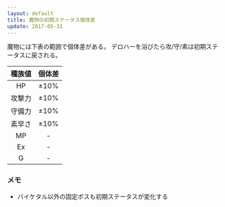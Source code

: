 ```yaml
---
layout: default
title: 魔物の初期ステータス個体差
update: 2017-05-31
---
```



魔物には下表の範囲で個体差がある。
デロハーを浴びたら攻/守/素は初期ステータスに戻される。

| 種族値 | 個体差 |
|:------:|:------:|
| HP     | ±10% |
| 攻撃力 | ±10% |
| 守備力 | ±10% |
| 素早さ | ±10% |
| MP     | - |
| Ex     | - |
| G      | - |

### メモ

* バイケタル以外の固定ボスも初期ステータスが変化する
